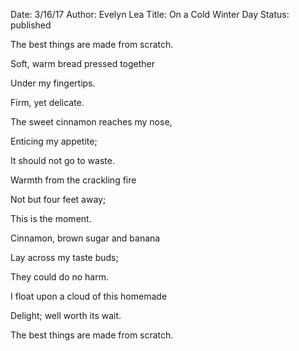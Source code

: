 Date: 3/16/17
Author: Evelyn Lea
Title: On a Cold Winter Day
Status: published

The best things are made from scratch.

Soft, warm bread pressed together

Under my fingertips.

Firm, yet delicate.
 

The sweet cinnamon reaches my nose,

Enticing my appetite;

It should not go to waste.

 
Warmth from the crackling fire

Not but four feet away;

This is the moment.

 
Cinnamon, brown sugar and banana

Lay across my taste buds;

They could do no harm.

 
I float upon a cloud of this homemade

Delight; well worth its wait.

The best things are made from scratch.
